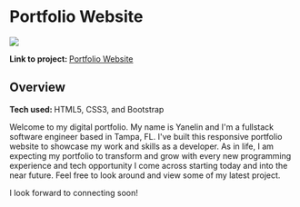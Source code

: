 # Portfolio Website

<img src="./images/portfolio.gif">

<b>Link to project: </b><a href="https://ramosy1.github.io/portfolio/">Portfolio Website</a>

## Overview

<b>Tech used: </b>HTML5, CSS3, and Bootstrap

Welcome to my digital portfolio. My name is Yanelin and I'm a fullstack software engineer based in Tampa, FL. I've built this responsive portfolio website to showcase my work and skills as a developer. As in life, I am expecting my portfolio to transform and grow with every new programming experience and tech opportunity I come across starting today and into the near future. Feel free to look around and view some of my latest project. 

I look forward to connecting soon!



